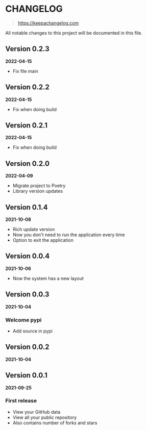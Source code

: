 # CHANGELOG
> https://keepachangelog.com

All notable changes to this project will be documented in this file.

## Version 0.2.3
**2022-04-15**

- Fix file main

## Version 0.2.2
**2022-04-15**

- Fix when doing build

## Version 0.2.1
**2022-04-15**

- Fix when doing build

## Version 0.2.0
**2022-04-09**

- Migrate project to Poetry
- Library version updates

## Version 0.1.4
**2021-10-08**

- Rich update version
- Now you don't need to run the application every time
- Option to exit the application

## Version 0.0.4
**2021-10-06**

- Now the system has a new layout

## Version 0.0.3
**2021-10-04**

### Welcome pypi

- Add source in pypi

## Version 0.0.2
**2021-10-04**

## Version 0.0.1
**2021-09-25**

### First release

- View your GitHub data
- View all your public repository
- Also contains number of forks and stars
